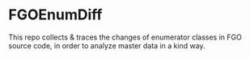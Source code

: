 # FGOEnumDiff

This repo collects & traces the changes of enumerator classes in FGO source code, in order to analyze master data in a kind way.